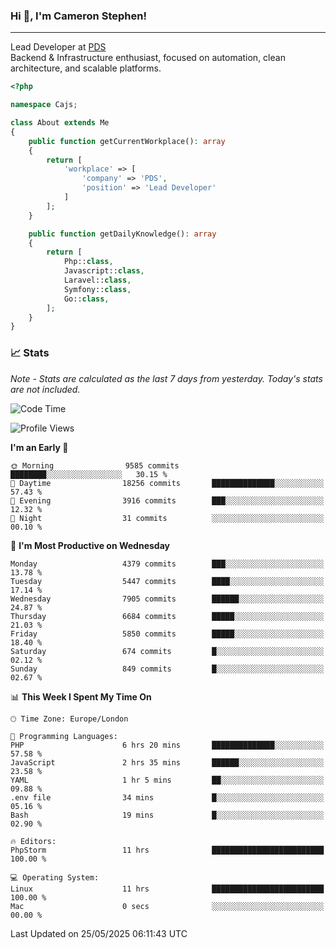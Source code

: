### Hi 👋, I'm Cameron Stephen!

---

Lead Developer at [PDS](https://prindatasolutions.co.uk)  
Backend & Infrastructure enthusiast, focused on automation, clean architecture, and scalable platforms.


```php
<?php

namespace Cajs;

class About extends Me
{
    public function getCurrentWorkplace(): array
    {
        return [
            'workplace' => [
                'company' => 'PDS',
                'position' => 'Lead Developer'
            ]
        ];
    }

    public function getDailyKnowledge(): array
    {
        return [
            Php::class,
            Javascript::class,
            Laravel::class,
            Symfony::class,
            Go::class,
        ];
    }
}
```

### 📈 Stats
<p><em>Note - Stats are calculated as the last 7 days from yesterday. Today's stats are not included.</em></p>


<!--START_SECTION:waka-->
![Code Time](http://img.shields.io/badge/Code%20Time-4%2C493%20hrs%2041%20mins-blue)

![Profile Views](http://img.shields.io/badge/Profile%20Views-2-blue)

**I'm an Early 🐤** 

```text
🌞 Morning                9585 commits        ████████░░░░░░░░░░░░░░░░░   30.15 % 
🌆 Daytime                18256 commits       ██████████████░░░░░░░░░░░   57.43 % 
🌃 Evening                3916 commits        ███░░░░░░░░░░░░░░░░░░░░░░   12.32 % 
🌙 Night                  31 commits          ░░░░░░░░░░░░░░░░░░░░░░░░░   00.10 % 
```
📅 **I'm Most Productive on Wednesday** 

```text
Monday                   4379 commits        ███░░░░░░░░░░░░░░░░░░░░░░   13.78 % 
Tuesday                  5447 commits        ████░░░░░░░░░░░░░░░░░░░░░   17.14 % 
Wednesday                7905 commits        ██████░░░░░░░░░░░░░░░░░░░   24.87 % 
Thursday                 6684 commits        █████░░░░░░░░░░░░░░░░░░░░   21.03 % 
Friday                   5850 commits        █████░░░░░░░░░░░░░░░░░░░░   18.40 % 
Saturday                 674 commits         █░░░░░░░░░░░░░░░░░░░░░░░░   02.12 % 
Sunday                   849 commits         █░░░░░░░░░░░░░░░░░░░░░░░░   02.67 % 
```


📊 **This Week I Spent My Time On** 

```text
🕑︎ Time Zone: Europe/London

💬 Programming Languages: 
PHP                      6 hrs 20 mins       ██████████████░░░░░░░░░░░   57.58 % 
JavaScript               2 hrs 35 mins       ██████░░░░░░░░░░░░░░░░░░░   23.58 % 
YAML                     1 hr 5 mins         ██░░░░░░░░░░░░░░░░░░░░░░░   09.88 % 
.env file                34 mins             █░░░░░░░░░░░░░░░░░░░░░░░░   05.16 % 
Bash                     19 mins             █░░░░░░░░░░░░░░░░░░░░░░░░   02.90 % 

🔥 Editors: 
PhpStorm                 11 hrs              █████████████████████████   100.00 % 

💻 Operating System: 
Linux                    11 hrs              █████████████████████████   100.00 % 
Mac                      0 secs              ░░░░░░░░░░░░░░░░░░░░░░░░░   00.00 % 
```


 Last Updated on 25/05/2025 06:11:43 UTC
<!--END_SECTION:waka-->
